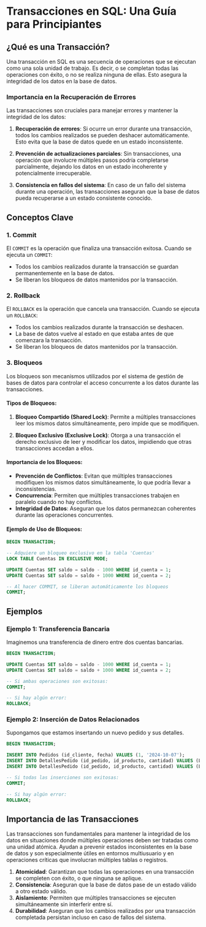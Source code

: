 # Transacciones en SQL: Una Guía para Principiantes

## ¿Qué es una Transacción?

Una transacción en SQL es una secuencia de operaciones que se ejecutan como una sola unidad de trabajo. Es decir, o se completan todas las operaciones con éxito, o no se realiza ninguna de ellas. Esto asegura la integridad de los datos en la base de datos.

### Importancia en la Recuperación de Errores

Las transacciones son cruciales para manejar errores y mantener la integridad de los datos:

1. **Recuperación de errores**: Si ocurre un error durante una transacción, todos los cambios realizados se pueden deshacer automáticamente. Esto evita que la base de datos quede en un estado inconsistente.

2. **Prevención de actualizaciones parciales**: Sin transacciones, una operación que involucre múltiples pasos podría completarse parcialmente, dejando los datos en un estado incoherente y potencialmente irrecuperable.

3. **Consistencia en fallos del sistema**: En caso de un fallo del sistema durante una operación, las transacciones aseguran que la base de datos pueda recuperarse a un estado consistente conocido.

## Conceptos Clave

### 1. Commit

El `COMMIT` es la operación que finaliza una transacción exitosa. Cuando se ejecuta un `COMMIT`:
- Todos los cambios realizados durante la transacción se guardan permanentemente en la base de datos.
- Se liberan los bloqueos de datos mantenidos por la transacción.

### 2. Rollback

El `ROLLBACK` es la operación que cancela una transacción. Cuando se ejecuta un `ROLLBACK`:
- Todos los cambios realizados durante la transacción se deshacen.
- La base de datos vuelve al estado en que estaba antes de que comenzara la transacción.
- Se liberan los bloqueos de datos mantenidos por la transacción.

### 3. Bloqueos

Los bloqueos son mecanismos utilizados por el sistema de gestión de bases de datos para controlar el acceso concurrente a los datos durante las transacciones.

#### Tipos de Bloqueos:

1. **Bloqueo Compartido (Shared Lock)**: Permite a múltiples transacciones leer los mismos datos simultáneamente, pero impide que se modifiquen.

2. **Bloqueo Exclusivo (Exclusive Lock)**: Otorga a una transacción el derecho exclusivo de leer y modificar los datos, impidiendo que otras transacciones accedan a ellos.

#### Importancia de los Bloqueos:

- **Prevención de Conflictos**: Evitan que múltiples transacciones modifiquen los mismos datos simultáneamente, lo que podría llevar a inconsistencias.
- **Concurrencia**: Permiten que múltiples transacciones trabajen en paralelo cuando no hay conflictos.
- **Integridad de Datos**: Aseguran que los datos permanezcan coherentes durante las operaciones concurrentes.

#### Ejemplo de Uso de Bloqueos:

```sql
BEGIN TRANSACTION;

-- Adquiere un bloqueo exclusivo en la tabla 'Cuentas'
LOCK TABLE Cuentas IN EXCLUSIVE MODE;

UPDATE Cuentas SET saldo = saldo - 1000 WHERE id_cuenta = 1;
UPDATE Cuentas SET saldo = saldo + 1000 WHERE id_cuenta = 2;

-- Al hacer COMMIT, se liberan automáticamente los bloqueos
COMMIT;
```

## Ejemplos

### Ejemplo 1: Transferencia Bancaria

Imaginemos una transferencia de dinero entre dos cuentas bancarias.

```sql
BEGIN TRANSACTION;

UPDATE Cuentas SET saldo = saldo - 1000 WHERE id_cuenta = 1;
UPDATE Cuentas SET saldo = saldo + 1000 WHERE id_cuenta = 2;

-- Si ambas operaciones son exitosas:
COMMIT;

-- Si hay algún error:
ROLLBACK;
```

### Ejemplo 2: Inserción de Datos Relacionados

Supongamos que estamos insertando un nuevo pedido y sus detalles.

```sql
BEGIN TRANSACTION;

INSERT INTO Pedidos (id_cliente, fecha) VALUES (1, '2024-10-07');
INSERT INTO DetallesPedido (id_pedido, id_producto, cantidad) VALUES (LAST_INSERT_ID(), 101, 5);
INSERT INTO DetallesPedido (id_pedido, id_producto, cantidad) VALUES (LAST_INSERT_ID(), 102, 3);

-- Si todas las inserciones son exitosas:
COMMIT;

-- Si hay algún error:
ROLLBACK;
```

## Importancia de las Transacciones

Las transacciones son fundamentales para mantener la integridad de los datos en situaciones donde múltiples operaciones deben ser tratadas como una unidad atómica. Ayudan a prevenir estados inconsistentes en la base de datos y son especialmente útiles en entornos multiusuario y en operaciones críticas que involucran múltiples tablas o registros.

1. **Atomicidad**: Garantizan que todas las operaciones en una transacción se completen con éxito, o que ninguna se aplique.
2. **Consistencia**: Aseguran que la base de datos pase de un estado válido a otro estado válido.
3. **Aislamiento**: Permiten que múltiples transacciones se ejecuten simultáneamente sin interferir entre sí.
4. **Durabilidad**: Aseguran que los cambios realizados por una transacción completada persistan incluso en caso de fallos del sistema.

